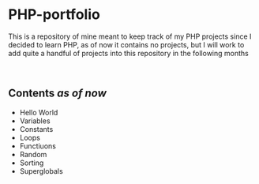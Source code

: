 # PHP-portfolio
This is a repository of mine meant to keep track of my PHP projects since I decided to learn PHP, as of now it contains no projects, but I will work to add quite a handful of projects into this repository in the following months

<br>

## Contents *as of now*

- Hello World
- Variables
- Constants
- Loops
- Functiuons
- Random
- Sorting
- Superglobals